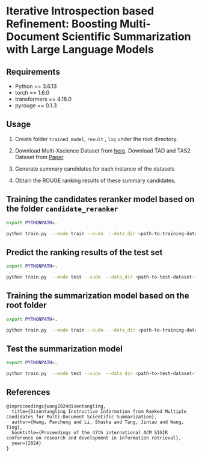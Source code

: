 # Iterative Introspection based Refinement: Boosting Multi-Document Scientific Summarization with Large Language Models


## Requirements
* Python == 3.6.13
* torch == 1.6.0
* transformers == 4.18.0
* pyrouge == 0.1.3

## Usage
1. Create folder `trained_model`, `result` , `log` under the root directory.

2. Download Multi-Xscience Dataset from [here](https://github.com/yaolu/Multi-XScience). Download TAD and TAS2 Dataset from [Paper](https://dl.acm.org/doi/abs/10.1145/3477495.3532065)

3. Generate summary candidates for each instance of the datasets

4. Obtain the ROUGE ranking results of these summary candidates.

## Training the candidates reranker model based on the folder `candidate_reranker`
```bash
export PYTHONPATH=.

python train.py  --mode train --cuda  --data_dir <path-to-training-dataset-folder>  --batch_size 1 --seed 666 --train_steps 26000 --warmup_steps 4000 --save_checkpoint_steps 2000  --report_every 1  --visible_gpus 0 --gpu_ranks 0  --world_size 1 --accum_count 8 --dec_dropout 0.2 --enc_dropout 0.1  --model_path  ./trained_model/train_promptctr  --log_file ./log/train_source.txt  --inter_layers 6,7 --inter_heads 6 --dec_hidden_size 768 --hier --doc_max_timesteps 50 --use_bert true --prop 3  --num_workers 5 --lr 0.001 --enc_layers 6  --dec_layers 6 --use_nucleus_sampling false --label_smoothing 0.1 
```

## Predict the ranking results of the test set
```bash
export PYTHONPATH=.

python train.py  --mode test --cuda  --data_dir <path-to-test-dataset-folder> --batch_size 8 --valid_batch_size 8 --seed 666   --visible_gpus 0 --gpu_ranks 0 --dec_dropout 0.2 --enc_dropout 0.1  --lr 0.2 --label_smoothing 0.1  --log_file ./log/log_full_test_wordlevel_copy001.txt  --inter_layers 6,7 --inter_heads 6 --dec_hidden_size 768 --doc_max_timesteps 50 --use_bert true --report_rouge --alpha 0.4 --max_length 200 --result_path ./resultmx/prompt_ctr_ --prop 3 --test_all false --sep_optim true --use_nucleus_sampling false --min_length 120  --no_repeat_ngram_size 2 --test_from <path-to-saved-reranker-checkpoint>  --bce True 
```

## Training the summarization model based on the root folder
```bash
export PYTHONPATH=.

python train.py  --mode train --cuda  --data_dir <path-to-training-dataset-folder> --batch_size 2 --seed 666 --train_steps 80000 --save_checkpoint_steps 4000  --report_every 1  --visible_gpus 0 --gpu_ranks 0  --world_size 1 --accum_count 2 --dec_dropout 0.1 --enc_dropout 0.1  --model_path  ./trained_model/train_mx_vaeR1  --log_file ./log/train_source.txt  --inter_layers 6,7 --inter_heads 8 --hier --doc_max_timesteps 50 --use_bert false --prop 3 --sep_optim false --num_workers 5 --warmup_steps 8000 --lr 0.005 --enc_layers 6  --dec_layers 6 --use_nucleus_sampling false --label_smoothing 0.1  --candidate_type 0shot  --loss_kl 0.001  --loss_bow 0.01 --kl_annealing_steps 100000 --cand_num 3  --rank_type Rouge1  
```

## Test the summarization model
```bash
export PYTHONPATH=.

python train.py  --mode test --cuda  --data_dir <path-to-test-dataset-folder> --batch_size 8 --valid_batch_size 8 --seed 666   --visible_gpus 0 --gpu_ranks 0 --dec_dropout 0.1 --enc_dropout 0.1  --lr 0.2 --label_smoothing 0.0  --log_file ./log/log_full_test_wordlevel_copy001.txt  --inter_layers 6,7 --inter_heads 8 --doc_max_timesteps 50 --use_bert false --report_rouge --alpha 0.4 --max_length 200 --result_path ./result/model_ --prop 3 --test_all false --sep_optim false   --use_bert false  --use_nucleus_sampling false --min_length 100  --no_repeat_ngram_size 2 --test_from <path-to-saved-summarization-model-checkpoint> --predrank_path  <path-to-predicted-test-ranking-result>  --cand_num 3  --enc_layers  6  --dec_layers 6  --rank_type Piratio  --use_z2 true
```

## References
```
@inproceedings{wang2024disentangling,
  title={Disentangling Instructive Information from Ranked Multiple Candidates for Multi-Document Scientific Summarization},
  author={Wang, Pancheng and Li, Shasha and Tang, Jintao and Wang, Ting},
  booktitle={Proceedings of the 47th international ACM SIGIR conference on research and development in information retrieval},
  year={2024}
}
```